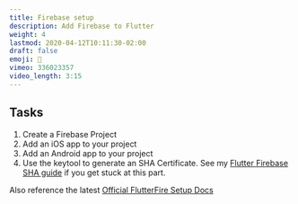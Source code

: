 ```yaml
---
title: Firebase setup
description: Add Firebase to Flutter
weight: 4
lastmod: 2020-04-12T10:11:30-02:00
draft: false
emoji: 👶
vimeo: 336023357
video_length: 3:15
---
```


## Tasks

1. Create a Firebase Project
1. Add an iOS app to your project
1. Add an Android app to your project
1. Use the keytool to generate an SHA Certificate. See my [Flutter Firebase SHA guide](https://fireship.io/snippets/install-flutterfire/#project-id-and-sha1-certificate) if you get stuck at this part. 

Also reference the latest [Official FlutterFire Setup Docs](https://firebase.google.com/docs/flutter/setup)